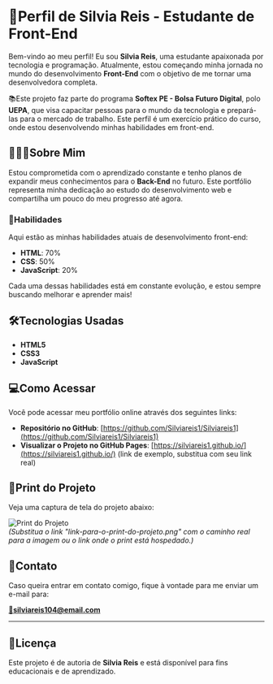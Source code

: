 # 📝Perfil de Silvia Reis - Estudante de Front-End

Bem-vindo ao meu perfil! Eu sou **Silvia Reis**, uma estudante apaixonada por tecnologia e programação. Atualmente, estou começando minha jornada no mundo do desenvolvimento **Front-End** com o objetivo de me tornar uma desenvolvedora completa.

📚Este projeto faz parte do programa **Softex PE - Bolsa Futuro Digital**, polo **UEPA**, que visa capacitar pessoas para o mundo da tecnologia e prepará-las para o mercado de trabalho. Este perfil é um exercício prático do curso, onde estou desenvolvendo minhas habilidades em front-end.

## 👩🏽‍💻Sobre Mim

Estou comprometida com o aprendizado constante e tenho planos de expandir meus conhecimentos para o **Back-End** no futuro. Este portfólio representa minha dedicação ao estudo do desenvolvimento web e compartilha um pouco do meu progresso até agora.

### 📌**Habilidades**

Aqui estão as minhas habilidades atuais de desenvolvimento front-end:

- **HTML**: 70%
- **CSS**: 50%
- **JavaScript**: 20%

Cada uma dessas habilidades está em constante evolução, e estou sempre buscando melhorar e aprender mais!

## 🛠️Tecnologias Usadas

- **HTML5**
- **CSS3**
- **JavaScript**

## 💻Como Acessar

Você pode acessar meu portfólio online através dos seguintes links:

- **Repositório no GitHub**: [https://github.com/Silviareis1/Silviareis1](https://github.com/Silviareis1/Silviareis1)
- **Visualizar o Projeto no GitHub Pages**: [https://silviareis1.github.io/](https://silviareis1.github.io/) (link de exemplo, substitua com seu link real)

## 📸Print do Projeto

Veja uma captura de tela do projeto abaixo:

![Print do Projeto](screencapture.png)  
*(Substitua o link "link-para-o-print-do-projeto.png" com o caminho real para a imagem ou o link onde o print está hospedado.)*

## 📲Contato

Caso queira entrar em contato comigo, fique à vontade para me enviar um e-mail para:

[**📧silviareis104@email.com**](mailto:silviareis104@email.com)

---
## 📜Licença

Este projeto é de autoria de **Silvia Reis** e está disponível para fins educacionais e de aprendizado.

